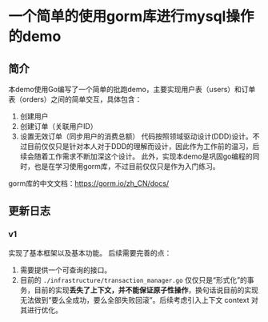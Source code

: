 # 一个简单的使用gorm库进行mysql操作的demo

## 简介
本demo使用Go编写了一个简单的批跑demo，主要实现用户表（users）和订单表（orders）之间的简单交互，具体包含：
1. 创建用户
2. 创建订单（关联用户ID）
3. 设置无效订单（同步用户的消费总额）
代码按照领域驱动设计(DDD)设计。不过目前仅仅只是针对本人对于DDD的理解而设计，因此作为工作前的温习，后续会随着工作需求不断加深这个设计。
此外，实现本demo是巩固go编程的同时，也是在学习使用gorm库，不过目前仅仅只是作为入门练习。

gorm库的中文文档：https://gorm.io/zh_CN/docs/

## 更新日志

### v1
实现了基本框架以及基本功能。
后续需要完善的点：
1. 需要提供一个可查询的接口。
2. 目前的 `./infrastructure/transaction_manager.go` 仅仅只是“形式化”的事务，目前的实现**丢失了上下文，并不能保证原子性操作**，换句话说目前的实现无法做到“要么全成功，要么全部失败回滚”。后续考虑引入上下文 context 对其进行优化。